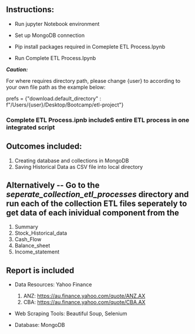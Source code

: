 ## Instructions:
- Run jupyter Notebook environment

- Set up MongoDB connection

- Pip install packages required in Comeplete ETL Process.Ipynb

- Run Complete ETL Process.Ipynb

***Caution:*** 

For where requires directory path, please change {user} to according to your own file path as the example below:

prefs = {"download.default_directory" : f"/Users/{user}/Desktop/Bootcamp/etl-project"}


### Complete ETL Process.ipnb includeS entire ETL process in one integrated script

## Outcomes included: 
1) Creating database and collections in MongoDB
2) Saving Historical Data as CSV file into local directory

## Alternatively -- Go to the ***seperate_collection_etl_processes*** directory and run each of the collection ETL files seperately to get data of each inividual component from the 
1) Summary
2) Stock_Historical_data
3) Cash_Flow
4) Balance_sheet
5) Income_statement


## Report is included

- Data Resources: Yahoo Finance
  1) ANZ: https://au.finance.yahoo.com/quote/ANZ.AX
  2) CBA: https://au.finance.yahoo.com/quote/CBA.AX

- Web Scraping Tools: Beautiful Soup, Selenium
- Database: MongoDB

